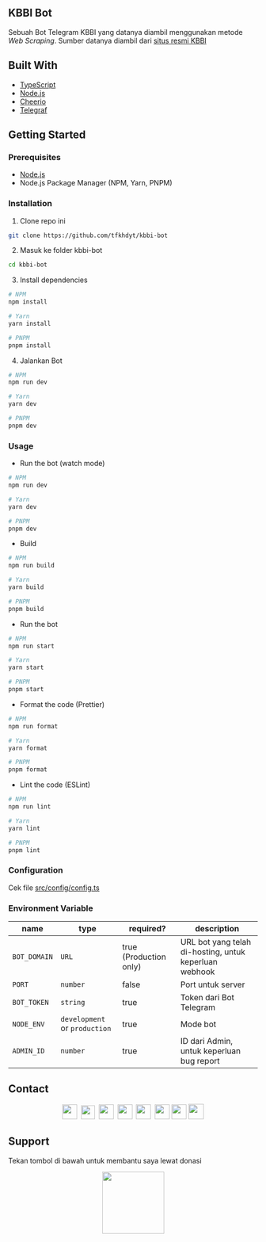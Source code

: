 ## KBBI Bot

Sebuah Bot Telegram KBBI yang datanya diambil menggunakan metode _Web Scraping_. Sumber datanya diambil dari [situs resmi KBBI](https://kbbi.kemdikbud.go.id)

## Built With

- [TypeScript](https://www.typescriptlang.org/)
- [Node.js](https://nodejs.org)
- [Cheerio](https://cheerio.js.org/)
- [Telegraf](https://telegraf.js.org/)

## Getting Started

### Prerequisites

- [Node.js](https://nodejs.org)
- Node.js Package Manager (NPM, Yarn, PNPM)

### Installation

1. Clone repo ini

```bash
git clone https://github.com/tfkhdyt/kbbi-bot
```

2. Masuk ke folder kbbi-bot

```bash
cd kbbi-bot
```

3. Install dependencies

```bash
# NPM
npm install

# Yarn
yarn install

# PNPM
pnpm install
```

4. Jalankan Bot

```bash
# NPM
npm run dev

# Yarn
yarn dev

# PNPM
pnpm dev
```

### Usage

- Run the bot (watch mode)

```bash
# NPM
npm run dev

# Yarn
yarn dev

# PNPM
pnpm dev
```

- Build

```bash
# NPM
npm run build

# Yarn
yarn build

# PNPM
pnpm build
```

- Run the bot

```bash
# NPM
npm run start

# Yarn
yarn start

# PNPM
pnpm start
```

- Format the code (Prettier)

```bash
# NPM
npm run format

# Yarn
yarn format

# PNPM
pnpm format
```

- Lint the code (ESLint)

```bash
# NPM
npm run lint

# Yarn
yarn lint

# PNPM
pnpm lint
```

### Configuration

Cek file [src/config/config.ts](https://github.com/tfkhdyt/kbbi-bot/blob/main/src/config/config.ts)

### Environment Variable

| name         | type                          | required?              | description                                            |
| ------------ | ----------------------------- | ---------------------- | ------------------------------------------------------ |
| `BOT_DOMAIN` | `URL`                         | true (Production only) | URL bot yang telah di-hosting, untuk keperluan webhook |
| `PORT`       | `number`                      | false                  | Port untuk server                                      |
| `BOT_TOKEN`  | `string`                      | true                   | Token dari Bot Telegram                                |
| `NODE_ENV`   | `development` or `production` | true                   | Mode bot                                               |
| `ADMIN_ID`   | `number`                      | true                   | ID dari Admin, untuk keperluan bug report              |

## Contact

<p align=center>
  <a href="https://facebook.com/tfkhdyt142"><img height="30" src="https://upload.wikimedia.org/wikipedia/commons/5/51/Facebook_f_logo_%282019%29.svg"></a>&nbsp;
  <a href="https://twitter.com/tfkhdyt"><img height="28" src="https://upload.wikimedia.org/wikipedia/commons/4/4f/Twitter-logo.svg"></a>&nbsp;
  <a href="https://instagram.com/_tfkhdyt_"><img height="30" src="https://upload.wikimedia.org/wikipedia/commons/e/e7/Instagram_logo_2016.svg"></a>&nbsp;
  <a href="https://youtube.com/tfkhdyt"><img height="30" src="https://upload.wikimedia.org/wikipedia/commons/a/a0/YouTube_social_red_circle_%282017%29.svg"></a>&nbsp;
  <a href="https://t.me/tfkhdyt"><img height="30" src="https://upload.wikimedia.org/wikipedia/commons/8/83/Telegram_2019_Logo.svg"></a>&nbsp;
  <a href="https://www.linkedin.com/mwlite/in/taufik-hidayat-6793aa200"><img height="30" src="https://upload.wikimedia.org/wikipedia/commons/8/81/LinkedIn_icon.svg"></a>
  <a href="https://pddikti.kemdikbud.go.id/data_mahasiswa/QUUyNzdEMjktNDk0Ri00RTlDLUE4NzgtNkUwRDBDRjIxOUNB"><img height="30" src="https://i.postimg.cc/YSB2c3DG/1619598282440.png"></a>
  <a href="https://tfkhdyt.my.id/"><img height="31" src="https://www.svgrepo.com/show/295345/internet.svg"></a>
</p>

## Support

Tekan tombol di bawah untuk membantu saya lewat donasi

<p align="center">
  <a href="https://donate.tfkhdyt.my.id/">
    <img src="https://i.postimg.cc/jjRDbZQx/1621036430601.png" width="125px">
  </a>
</p>
